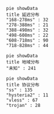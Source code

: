 
```mermaid
pie showData
title 延迟分布
"168-278ms" : 32
"278-388ms" : 21
"388-498ms" : 32
"498-608ms" : 22
"608-718ms" : 90
"718-828ms" : 44
```
```mermaid
pie showData
title 地域分布
"未知" : 241
```
```mermaid
pie showData
title 协议分布
"ss" : 135
"hysteria2" : 11
"vless" : 67
"trojan" : 28
```